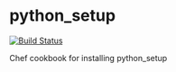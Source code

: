 # python_setup

[![Build Status](https://travis-ci.org/EagleGenomics-cookbooks/python_setup.svg?branch=master)](https://travis-ci.org/EagleGenomics-cookbooks/python_setup)

Chef cookbook for installing python_setup
